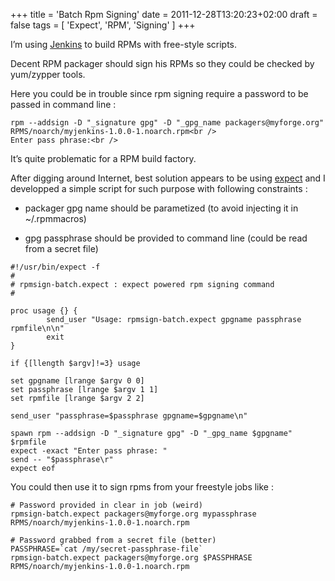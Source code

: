 +++
title = 'Batch Rpm Signing'
date = 2011-12-28T13:20:23+02:00
draft = false
tags = [ 'Expect', 'RPM', 'Signing' ]
+++

I’m using [Jenkins](http://jenkins-ci.org/) to build RPMs with free-style scripts.

Decent RPM packager should sign his RPMs so they could be checked by yum/zypper tools.

Here you could be in trouble since rpm signing require a password to be passed in command line :

```
rpm --addsign -D "_signature gpg" -D "_gpg_name packagers@myforge.org" RPMS/noarch/myjenkins-1.0.0-1.noarch.rpm<br />
Enter pass phrase:<br />
```

It’s quite problematic for a RPM build factory.

After digging around Internet, best solution appears to be using [expect](http://expect.sourceforge.net/) and I developped a simple script for such purpose with following constraints :

- packager gpg name should be parametized (to avoid injecting it in ~/.rpmmacros)
    
- gpg passphrase should be provided to command line (could be read from a secret file)

```
#!/usr/bin/expect -f
#
# rpmsign-batch.expect : expect powered rpm signing command
#

proc usage {} {
        send_user "Usage: rpmsign-batch.expect gpgname passphrase rpmfile\n\n"
        exit
}

if {[llength $argv]!=3} usage

set gpgname [lrange $argv 0 0]
set passphrase [lrange $argv 1 1]
set rpmfile [lrange $argv 2 2]

send_user "passphrase=$passphrase gpgname=$gpgname\n"

spawn rpm --addsign -D "_signature gpg" -D "_gpg_name $gpgname" $rpmfile
expect -exact "Enter pass phrase: "
send -- "$passphrase\r"
expect eof
```

You could then use it to sign rpms from your freestyle jobs like :

```
# Password provided in clear in job (weird)
rpmsign-batch.expect packagers@myforge.org mypassphrase RPMS/noarch/myjenkins-1.0.0-1.noarch.rpm

# Password grabbed from a secret file (better)
PASSPHRASE=`cat /my/secret-passphrase-file`
rpmsign-batch.expect packagers@myforge.org $PASSPHRASE RPMS/noarch/myjenkins-1.0.0-1.noarch.rpm
```